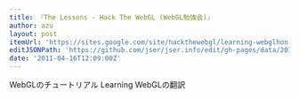 ```yaml
---
title: 『The Lessons - Hack The WebGL (WebGL勉強会)』
author: azu
layout: post
itemUrl: 'https://sites.google.com/site/hackthewebgl/learning-webglhon-yaku/the-lessons'
editJSONPath: 'https://github.com/jser/jser.info/edit/gh-pages/data/2011/04/index.json'
date: '2011-04-16T12:09:00Z'
---
```

WebGLのチュートリアル
Learning WebGLの翻訳

